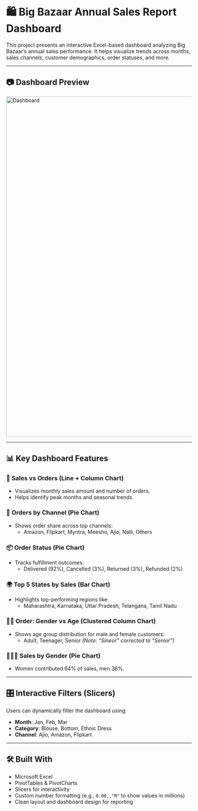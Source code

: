 # 🛍️ Big Bazaar Annual Sales Report Dashboard

This project presents an interactive Excel-based dashboard analyzing Big Bazaar’s annual sales performance. It helps visualize trends across months, sales channels, customer demographics, order statuses, and more.

---

## 📷 Dashboard Preview


<img width="922" alt="Dashboard" src="https://github.com/user-attachments/assets/69847175-caa4-4b8d-94e3-8a9a0fcdb7ff" />

---

## 📊 Key Dashboard Features

### 📆 **Sales vs Orders (Line + Column Chart)**
- Visualizes monthly sales amount and number of orders.
- Helps identify peak months and seasonal trends.

### 🛒 **Orders by Channel (Pie Chart)**
- Shows order share across top channels:
  - Amazon, Flipkart, Myntra, Meesho, Ajio, Nalli, Others

### 📦 **Order Status (Pie Chart)**
- Tracks fulfillment outcomes:
  - Delivered (92%), Cancelled (3%), Returned (3%), Refunded (2%)

### 🌍 **Top 5 States by Sales (Bar Chart)**
- Highlights top-performing regions like:
  - Maharashtra, Karnataka, Uttar Pradesh, Telangana, Tamil Nadu

### 🙋‍♂️ **Order: Gender vs Age (Clustered Column Chart)**
- Shows age group distribution for male and female customers:
  - Adult, Teenager, Senior *(Note: “Sineor” corrected to “Senior”)*

### 👩‍🦱👨 **Sales by Gender (Pie Chart)**
- Women contributed 64% of sales, men 36%.

---

## 🎛️ Interactive Filters (Slicers)

Users can dynamically filter the dashboard using:
- **Month**: Jan, Feb, Mar
- **Category**: Blouse, Bottom, Ethnic Dress
- **Channel**: Ajio, Amazon, Flipkart

---

## 🛠 Built With

- Microsoft Excel
- PivotTables & PivotCharts
- Slicers for interactivity
- Custom number formatting (e.g., `0.00,,"M"` to show values in millions)
- Clean layout and dashboard design for reporting
